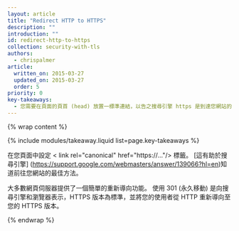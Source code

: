 ```yaml
---
layout: article
title: "Redirect HTTP to HTTPS"
description: ""
introduction: ""
id: redirect-http-to-https
collection: security-with-tls
authors:
  - chrispalmer
article:
  written_on: 2015-03-27
  updated_on: 2015-03-27
  order: 5
priority: 0
key-takeaways:
  - 您需要在頁面的頁首 (head) 放置一標準連結，以告之搜尋引擎 https 是到達您網站的最佳方法。
---
```


{% wrap content %}

{% include modules/takeaway.liquid list=page.key-takeaways %}

在您頁面中設定 &lt; link rel="canonical" href="https://…"/&gt; 標籤。 [這有助於搜尋引擎]
(https://support.google.com/webmasters/answer/139066?hl=en)知道前往您網站的最佳方法。


大多數網頁伺服器提供了一個簡單的重新導向功能。 使用 301 (永久移動) 是向搜尋引擎和瀏覽器表示，HTTPS 版本為標準，並將您的使用者從 HTTP 重新導向至您的 HTTPS 版本。


{% endwrap %}
